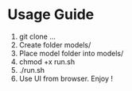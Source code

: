 # Usage Guide
1. git clone ...
2. Create folder models/
3. Place model folder into models/
4. chmod +x run.sh
5. ./run.sh
6. Use UI from browser. Enjoy !
